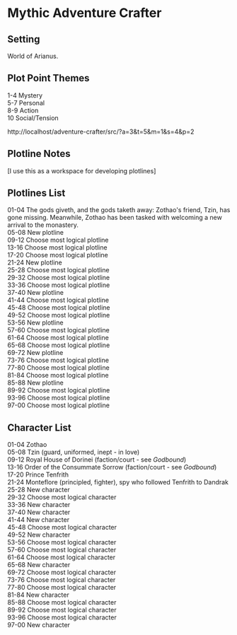 # Mythic Adventure Crafter

## Setting

World of Arianus.

## Plot Point Themes

1-4	Mystery  
5-7	Personal  
8-9	Action  
10	Social/Tension  

http://localhost/adventure-crafter/src/?a=3&t=5&m=1&s=4&p=2

## Plotline Notes

[I use this as a workspace for developing plotlines]

## Plotlines List

01-04	The gods giveth, and the gods taketh away: Zothao's friend, Tzin, has gone missing. Meanwhile, Zothao has been tasked with welcoming a new arrival to the monastery.  
05-08	New plotline  
09-12	Choose most logical plotline  
13-16	Choose most logical plotline  
17-20	Choose most logical plotline  
21-24	New plotline  
25-28	Choose most logical plotline  
29-32	Choose most logical plotline  
33-36	Choose most logical plotline  
37-40	New plotline  
41-44	Choose most logical plotline  
45-48	Choose most logical plotline  
49-52	Choose most logical plotline  
53-56	New plotline  
57-60	Choose most logical plotline  
61-64	Choose most logical plotline  
65-68	Choose most logical plotline  
69-72	New plotline  
73-76	Choose most logical plotline  
77-80	Choose most logical plotline  
81-84	Choose most logical plotline  
85-88	New plotline  
89-92	Choose most logical plotline  
93-96	Choose most logical plotline  
97-00	Choose most logical plotline  

## Character List

01-04	Zothao  
05-08	Tzin (guard, uniformed, inept - in love)  
09-12	Royal House of Dorinei (faction/court - see *Godbound*)  
13-16	Order of the Consummate Sorrow (faction/court - see *Godbound*)  
17-20	Prince Tenfrith  
21-24	Monteflore (principled, fighter), spy who followed Tenfrith to Dandrak  
25-28	New character  
29-32	Choose most logical character  
33-36	New character  
37-40	New character  
41-44	New character  
45-48	Choose most logical character  
49-52	New character  
53-56	Choose most logical character  
57-60	Choose most logical character  
61-64	Choose most logical character  
65-68	New character  
69-72	Choose most logical character  
73-76	Choose most logical character  
77-80	Choose most logical character  
81-84	New character  
85-88	Choose most logical character  
89-92	Choose most logical character  
93-96	Choose most logical character  
97-00	New character  


